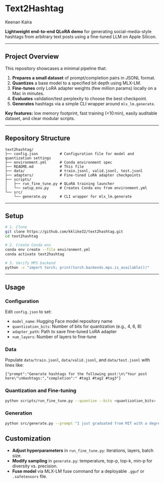 # Text2Hashtag

Keenan Kalra

**Lightweight end-to-end QLoRA demo** for generating social-media-style hashtags from arbitrary text posts using a fine-tuned LLM on Apple Silicon.

---

## Project Overview

This repository showcases a minimal pipeline that:

1. **Prepares a small dataset** of prompt/completion pairs in JSONL format.
2. **Quantizes** a base model to a specified bit depth using MLX-LM.
3. **Fine-tunes** only LoRA adapter weights (few million params) locally on a Mac in minutes.
4. **Evaluates** validation/test perplexity to choose the best checkpoint.
5. **Generates** hashtags via a simple CLI wrapper around `mlx_lm.generate`.

**Key features:** low memory footprint, fast training (<10 min), easily auditable dataset, and clear modular scripts.

---

## Repository Structure

```
text2hashtag/
├── config.json          # Configuration file for model and quantization settings
├── environment.yml      # Conda environment spec
├── README.md            # This file
├── data/                # train.jsonl, valid.jsonl, test.jsonl
├── adapters/            # Fine-tuned LoRA adapter checkpoints
├── scripts/
│   ├── run_fine_tune.py # QLoRA training launcher
│   └── setup_env.py     # Creates Conda env from environment.yml
└── src/
    └── generate.py      # CLI wrapper for mlx_lm.generate
```

---

## Setup

```bash
# 1. Clone
git clone https://github.com/kklike32/text2hashtag.git
cd text2hashtag

# 2. Create Conda env
conda env create --file environment.yml
conda activate text2hashtag

# 3. Verify MPS backend
python -c "import torch; print(torch.backends.mps.is_available())"
```

---

## Usage

### Configuration

Edit `config.json` to set:
- `model_name`: Hugging Face model repository name
- `quantization_bits`: Number of bits for quantization (e.g., 4, 6, 8)
- `adapter_path`: Path to save fine-tuned LoRA adapter
- `num_layers`: Number of layers to fine-tune

### Data

Populate `data/train.jsonl`, `data/valid.jsonl`, and `data/test.jsonl` with lines like:

```jsonl
{"prompt":"Generate hashtags for the following post:\n\"Your post here\"\nHashtags:","completion":" #tag1 #tag2 #tag3"}
```

### Quantization and Fine-tuning

```bash
python scripts/run_fine_tune.py --quantize --bits <quantization_bits>
```

### Generation

```bash
python src/generate.py --prompt "I just graduated from MIT with a degree in Data Science"
```

## Customization

* **Adjust hyperparameters** in `run_fine_tune.py`: iterations, layers, batch size.
* **Modify sampling** in `generate.py`: temperature, top-p, top-k, min-p for diversity vs. precision.
* **Fuse model** via MLX-LM fuse command for a deployable `.gguf` or `.safetensors` file.
